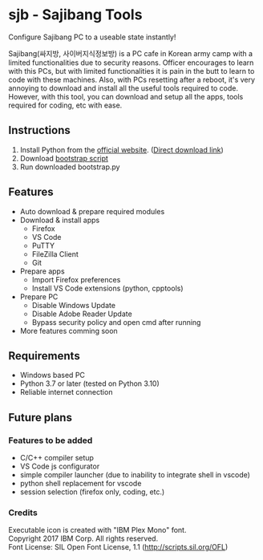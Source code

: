 # sjb - Sajibang Tools
Configure Sajibang PC to a useable state instantly!

Sajibang(싸지방, 사이버지식정보방) is a PC cafe in Korean army camp with a limited functionalities due to security reasons. 
Officer encourages to learn with this PCs, but with limited functionalities it is pain in the butt to learn to code with these machines. 
Also, with PCs resetting after a reboot, it's very annoying to download and install all the useful tools required to code. 
However, with this tool, you can download and setup all the apps, tools required for coding, etc with ease.

## Instructions
1. Install Python from the [official website](https://www.python.org/). ([Direct download link](https://www.python.org/ftp/python/3.10.0/python-3.10.0-amd64.exe))
2. Download [bootstrap script](https://github.com/kimiroo/sjb/releases/download/latest/bootstrap.py)
3. Run downloaded bootstrap.py

## Features
- Auto download & prepare required modules
- Download & install apps
    - Firefox
    - VS Code
    - PuTTY
    - FileZilla Client
    - Git
- Prepare apps
    - Import Firefox preferences
    - Install VS Code extensions (python, cpptools)
- Prepare PC
    - Disable Windows Update
    - Disable Adobe Reader Update
    - Bypass security policy and open cmd after running
- More features comming soon

## Requirements
- Windows based PC
- Python 3.7 or later (tested on Python 3.10)
- Reliable internet connection

## Future plans
### Features to be added
- C/C++ compiler setup
- VS Code js configurator
- simple compiler launcher (due to inability to integrate shell in vscode)
- python shell replacement for vscode
- session selection (firefox only, coding, etc.)

### Credits
Executable icon is created with "IBM Plex Mono" font.\
Copyright 2017 IBM Corp. All rights reserved.\
Font License: SIL Open Font License, 1.1 (http://scripts.sil.org/OFL)

